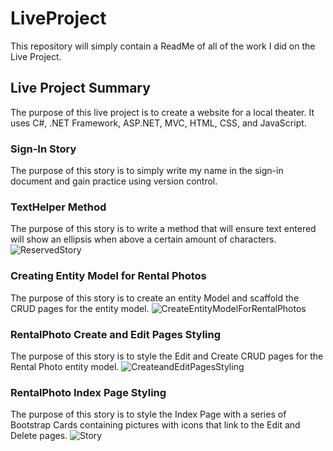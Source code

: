 # LiveProject
This repository will simply contain a ReadMe of all of the work I did on the Live Project.
## Live Project Summary
The purpose of this live project is to create a website for a local theater. It uses C#, .NET Framework, ASP.NET, MVC, HTML, CSS, and JavaScript.
### Sign-In Story
The purpose of this story is to simply write my name in the sign-in document and gain practice using version control.
### TextHelper Method
The purpose of this story is to write a method that will ensure text entered will show an ellipsis when above a certain amount of characters.
![ReservedStory](https://user-images.githubusercontent.com/99293073/160660925-c7751cc3-5b6d-474c-8b9e-0a79199da2c6.PNG)
### Creating Entity Model for Rental Photos
The purpose of this story is to create an entity Model and scaffold the CRUD pages for the entity model.
![CreateEntityModelForRentalPhotos](https://user-images.githubusercontent.com/99293073/161319980-7a9de1a4-8ae0-40c9-8341-660e2f0476e5.PNG)
### RentalPhoto Create and Edit Pages Styling
The purpose of this story is to style the Edit and Create CRUD pages for the Rental Photo entity model.
![CreateandEditPagesStyling](https://user-images.githubusercontent.com/99293073/161320500-17a9bd43-b50d-43df-8ef3-ca70b0263ba6.PNG)
### RentalPhoto Index Page Styling
The purpose of this story is to style the Index Page with a series of Bootstrap Cards containing pictures with icons that link to the Edit and Delete pages.
![Story](https://user-images.githubusercontent.com/99293073/161836975-fc0d9106-6369-456f-939b-d2bc13ac525a.PNG)
